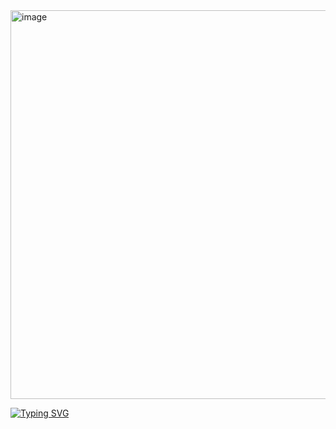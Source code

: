 <img width="1200" height="622" alt="image" src="https://github.com/user-attachments/assets/3e86a9a2-4e71-47e5-8294-572ab1bb1f12" />

[![Typing SVG](https://readme-typing-svg.demolab.com?font=Fira+Code&pause=1000&color=F70000&width=435&lines=Ben-3id;%22Just+a+machine+learning+enthusiast%22)](https://git.io/typing-svg)
